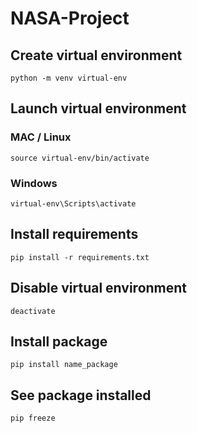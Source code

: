 # NASA-Project

## Create virtual environment
```
python -m venv virtual-env
```
## Launch virtual environment
### MAC / Linux
```
source virtual-env/bin/activate
```
### Windows
```
virtual-env\Scripts\activate
```
## Install requirements 

```
pip install -r requirements.txt
```

## Disable virtual environment
```
deactivate
```
## Install package 
```
pip install name_package
```

## See package installed 
```
pip freeze 
```